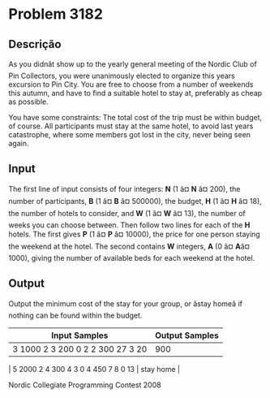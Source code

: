 # Problem 3182

Descrição
----------

As you didnât show up to the yearly general meeting of the Nordic Club of Pin Collectors, you were unanimously elected to organize this years excursion to Pin City. You are free to choose from a number of weekends this autumn, and have to find a suitable hotel to stay at, preferably as cheap as possible.

You have some constraints: The total cost of the trip must be within budget, of course. All participants must stay at the same hotel, to avoid last years catastrophe, where some members got lost in the city, never being seen again.

Input
-----

The first line of input consists of four integers: **N** (1 â¤ **N** â¤ 200), the number of participants, **B** (1 â¤ **B** â¤ 500000), the budget, **H** (1 â¤ **H** â¤ 18), the number of hotels to consider, and **W** (1 â¤ **W** â¤ 13), the number of weeks you can choose between. Then follow two lines for each of the **H** hotels. The first gives **P** (1 â¤ **P** â¤ 10000), the price for one person staying the weekend at the hotel. The second contains **W** integers, **A** (0 â¤ **A**â¤ 1000), giving the number of available beds for each weekend at the hotel.

Output
------

Output the minimum cost of the stay for your group, or âstay homeâ if nothing can be found within the budget.


| Input Samples | Output Samples |
| --- | --- |
| 3 1000 2 3 200 0 2 2 300 27 3 20 | 900 |

| 5 2000 2 4 300 4 3 0 4 450 7 8 0 13 | stay home |

Nordic Collegiate Programming Contest 2008

